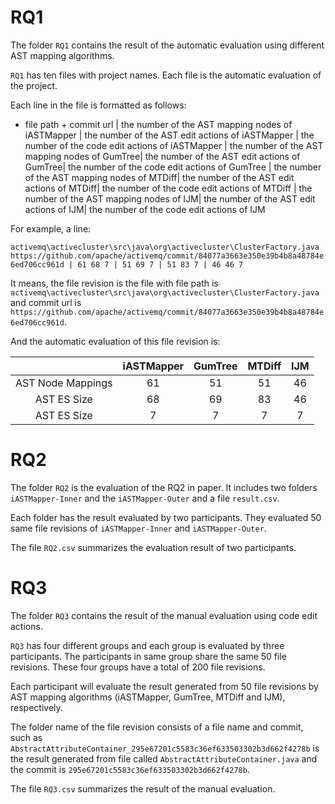 # RQ1

The folder `RQ1` contains the result of the automatic evaluation using different AST mapping algorithms. 

`RQ1` has ten files with project names. Each file is the automatic evaluation of the project.

Each line in the file is formatted as follows: 

- file path + commit url | the number of the AST mapping nodes of iASTMapper | the number of the AST edit actions of iASTMapper | the number of the code edit actions of iASTMapper | the number of the AST mapping nodes of GumTree| the number of the AST edit actions of GumTree| the number of the code edit actions of GumTree | the number of the AST mapping nodes of MTDiff| the number of the AST edit actions of MTDiff| the number of the code edit actions of MTDiff | the number of the AST mapping nodes of IJM| the number of the AST edit actions of IJM| the number of the code edit actions of IJM

For example, a line:

`activemq\activecluster\src\java\org\activecluster\ClusterFactory.java https://github.com/apache/activemq/commit/84077a3663e350e39b4b8a48784e6ed706cc961d | 61 68 7 | 51 69 7 | 51 83 7 | 46 46 7`

It means, the file revision is the file with file path is `activemq\activecluster\src\java\org\activecluster\ClusterFactory.java` and commit url is `https://github.com/apache/activemq/commit/84077a3663e350e39b4b8a48784e6ed706cc961d`.

And the automatic evaluation of this file revision is:

|                   | iASTMapper | GumTree | MTDiff | IJM  |
| :---------------: | :--------: | :-----: | :----: | :--: |
| AST Node Mappings |     61     |   51    |   51   |  46  |
|    AST ES Size    |     68     |   69    |   83   |  46  |
|    AST ES Size    |     7      |    7    |   7    |  7   |

# RQ2

The folder `RQ2` is the evaluation of the RQ2 in paper. It includes two folders `iASTMapper-Inner` and the `iASTMapper-Outer` and a file `result.csv`. 

Each folder has the result evaluated by two participants. They evaluated 50 same file revisions of  `iASTMapper-Inner` and `iASTMapper-Outer`.

The file `RQ2.csv` summarizes the evaluation result of two participants.

# RQ3

The folder `RQ3` contains the result of the manual evaluation using code edit actions. 

`RQ3` has four different groups and each group is evaluated by three participants. The participants in same group share the same 50 file revisions. These four groups have a total of 200 file revisions. 

Each participant will evaluate the result generated from 50 file revisions by AST mapping algorithms (iASTMapper, GumTree, MTDiff and IJM), respectively. 

The folder name of the file revision consists of a file name and commit, such as `AbstractAttributeContainer_295e67201c5583c36ef633503302b3d662f4278b` is the result generated from file called `AbstractAttributeContainer.java`  and the commit is `295e67201c5583c36ef633503302b3d662f4278b`.

The file `RQ3.csv` summarizes the result of the manual evaluation.